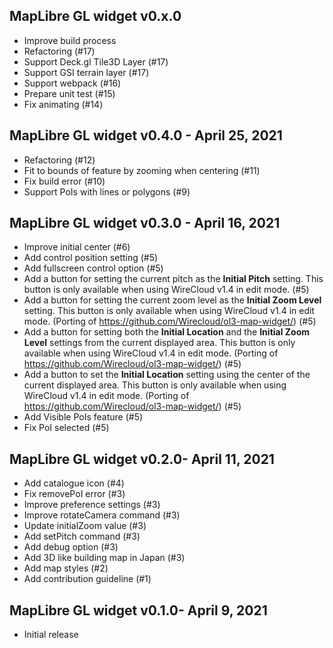 ## MapLibre GL widget v0.x.0

- Improve build process
- Refactoring (#17)
- Support Deck.gl Tile3D Layer (#17)
- Support GSI terrain layer (#17)
- Support webpack (#16)
- Prepare unit test (#15)
- Fix animating (#14)

## MapLibre GL widget v0.4.0 - April 25, 2021

- Refactoring (#12)
- Fit to bounds of feature by zooming when centering (#11)
- Fix build error (#10)
- Support PoIs with lines or polygons (#9)

## MapLibre GL widget v0.3.0 - April 16, 2021

- Improve initial center (#6)
- Add control position setting (#5)
- Add fullscreen control option (#5)
- Add a button for setting the current pitch as the **Initial Pitch** setting. 
  This button is only available when using WireCloud v1.4 in edit mode. (#5)
- Add a button for setting the current zoom level as the **Initial Zoom
    Level** setting. This button is only available when using WireCloud v1.4 in
    edit mode. (Porting of https://github.com/Wirecloud/ol3-map-widget/) (#5)
- Add a button for setting both the **Initial Location** and the **Initial
    Zoom Level** settings from the current displayed area. This button is only
    available when using WireCloud v1.4 in edit mode.
    (Porting of https://github.com/Wirecloud/ol3-map-widget/) (#5)
- Add a button to set the **Initial Location** setting using the center of the
    current displayed area. This button is only available when using WireCloud
    v1.4 in edit mode. (Porting of https://github.com/Wirecloud/ol3-map-widget/)
    (#5)
- Add Visible PoIs feature (#5)
- Fix PoI selected (#5)

## MapLibre GL widget v0.2.0- April 11, 2021

- Add catalogue icon (#4)
- Fix removePoI error (#3)
- Improve preference settings (#3)
- Improve rotateCamera command (#3)
- Update initialZoom value (#3)
- Add setPitch command (#3)
- Add debug option (#3)
- Add 3D like building map in Japan (#3)
- Add map styles (#2)
- Add contribution guideline (#1)

## MapLibre GL widget v0.1.0- April 9, 2021

- Initial release
